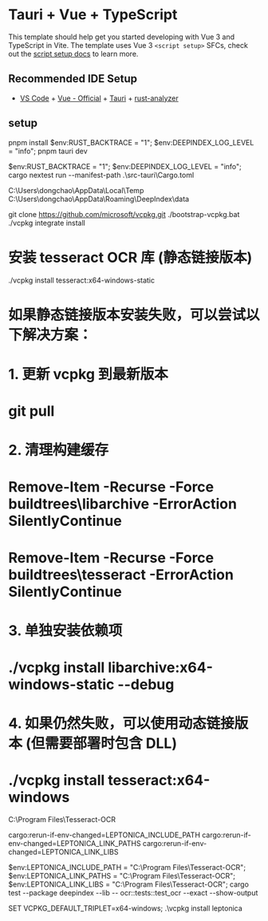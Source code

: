 # Tauri + Vue + TypeScript

This template should help get you started developing with Vue 3 and TypeScript in Vite. The template uses Vue 3 `<script setup>` SFCs, check out the [script setup docs](https://v3.vuejs.org/api/sfc-script-setup.html#sfc-script-setup) to learn more.

## Recommended IDE Setup

- [VS Code](https://code.visualstudio.com/) + [Vue - Official](https://marketplace.visualstudio.com/items?itemName=Vue.volar) + [Tauri](https://marketplace.visualstudio.com/items?itemName=tauri-apps.tauri-vscode) + [rust-analyzer](https://marketplace.visualstudio.com/items?itemName=rust-lang.rust-analyzer)

## setup
pnpm install
$env:RUST_BACKTRACE = "1"; $env:DEEPINDEX_LOG_LEVEL = "info"; pnpm tauri dev

$env:RUST_BACKTRACE = "1"; $env:DEEPINDEX_LOG_LEVEL = "info"; cargo nextest run --manifest-path .\src-tauri\Cargo.toml


C:\Users\dongchao\AppData\Local\Temp
C:\Users\dongchao\AppData\Roaming\DeepIndex\data

git clone https://github.com/microsoft/vcpkg.git
./bootstrap-vcpkg.bat
./vcpkg integrate install

# 安装 tesseract OCR 库 (静态链接版本)
./vcpkg install tesseract:x64-windows-static

# 如果静态链接版本安装失败，可以尝试以下解决方案：
# 1. 更新 vcpkg 到最新版本
# git pull
# 
# 2. 清理构建缓存
# Remove-Item -Recurse -Force buildtrees\libarchive -ErrorAction SilentlyContinue
# Remove-Item -Recurse -Force buildtrees\tesseract -ErrorAction SilentlyContinue
#
# 3. 单独安装依赖项
# ./vcpkg install libarchive:x64-windows-static --debug
#
# 4. 如果仍然失败，可以使用动态链接版本 (但需要部署时包含 DLL)
# ./vcpkg install tesseract:x64-windows

C:\Program Files\Tesseract-OCR

  cargo:rerun-if-env-changed=LEPTONICA_INCLUDE_PATH
  cargo:rerun-if-env-changed=LEPTONICA_LINK_PATHS
  cargo:rerun-if-env-changed=LEPTONICA_LINK_LIBS

$env:LEPTONICA_INCLUDE_PATH = "C:\Program Files\Tesseract-OCR"; $env:LEPTONICA_LINK_PATHS = "C:\Program Files\Tesseract-OCR"; $env:LEPTONICA_LINK_LIBS = "C:\Program Files\Tesseract-OCR"; cargo test --package deepindex --lib -- ocr::tests::test_ocr --exact --show-output


SET VCPKG_DEFAULT_TRIPLET=x64-windows; .\vcpkg install leptonica
